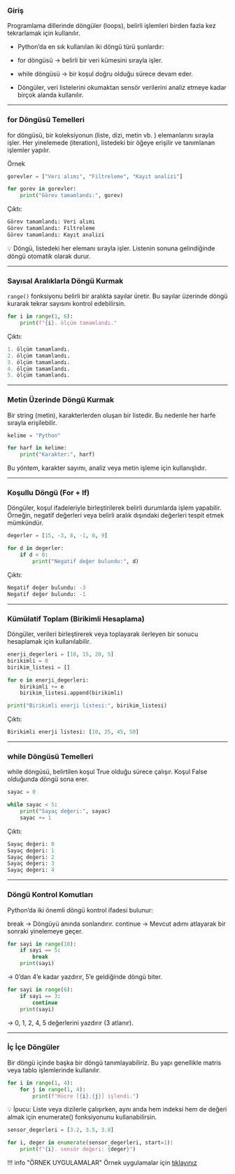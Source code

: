 ### Giriş
Programlama dillerinde döngüler (loops), belirli işlemleri birden fazla kez tekrarlamak için kullanılır.
+ Python’da en sık kullanılan iki döngü türü şunlardır:

+ for döngüsü → belirli bir veri kümesini sırayla işler.

+ while döngüsü → bir koşul doğru olduğu sürece devam eder.

+ Döngüler, veri listelerini okumaktan sensör verilerini analiz etmeye kadar birçok alanda kullanılır.

---
### for Döngüsü Temelleri

for döngüsü, bir koleksiyonun (liste, dizi, metin vb. ) elemanlarını sırayla işler. 
Her yinelemede (iteration), listedeki bir öğeye erişilir ve tanımlanan işlemler yapılır.

Örnek
```python
gorevler = ["Veri alımı", "Filtreleme", "Kayıt analizi"]

for gorev in gorevler:
    print("Görev tamamlandı:", gorev)

```

Çıktı:
```python
Görev tamamlandı: Veri alımı
Görev tamamlandı: Filtreleme
Görev tamamlandı: Kayıt analizi

```

💡 Döngü, listedeki her elemanı sırayla işler.
Listenin sonuna gelindiğinde döngü otomatik olarak durur.

---

### Sayısal Aralıklarla Döngü Kurmak

`range()` fonksiyonu belirli bir aralıkta sayılar üretir.
Bu sayılar üzerinde döngü kurarak tekrar sayısını kontrol edebilirsin.

```python
for i in range(1, 6):
    print(f"{i}. ölçüm tamamlandı."
```

Çıktı:
```python
1. ölçüm tamamlandı.
2. ölçüm tamamlandı.
3. ölçüm tamamlandı.
4. ölçüm tamamlandı.
5. ölçüm tamamlandı.

```

---
### Metin Üzerinde Döngü Kurmak

Bir string (metin), karakterlerden oluşan bir listedir.
Bu nedenle her harfe sırayla erişilebilir.

```python
kelime = "Python"

for harf in kelime:
    print("Karakter:", harf)

```

Bu yöntem, karakter sayımı, analiz veya metin işleme için kullanışlıdır.

---
### Koşullu Döngü (For + If)

Döngüler, koşul ifadeleriyle birleştirilerek belirli durumlarda işlem yapabilir.
Örneğin, negatif değerleri veya belirli aralık dışındaki değerleri tespit etmek mümkündür.

```python
degerler = [15, -3, 8, -1, 0, 9]

for d in degerler:
    if d < 0:
        print("Negatif değer bulundu:", d)

```

Çıktı:

```python
Negatif değer bulundu: -3
Negatif değer bulundu: -1

```

---
### Kümülatif Toplam (Birikimli Hesaplama)

Döngüler, verileri birleştirerek veya toplayarak ilerleyen bir sonucu hesaplamak için kullanılabilir.

```python
enerji_degerleri = [10, 15, 20, 5]
birikimli = 0
birikim_listesi = []

for e in enerji_degerleri:
    birikimli += e
    birikim_listesi.append(birikimli)

print("Birikimli enerji listesi:", birikim_listesi)

```
Çıktı:
```python
Birikimli enerji listesi: [10, 25, 45, 50]

```

---
### while Döngüsü Temelleri

while döngüsü, belirtilen koşul True olduğu sürece çalışır.
Koşul False olduğunda döngü sona erer.

```python
sayac = 0

while sayac < 5:
    print("Sayaç değeri:", sayac)
    sayac += 1

```

Çıktı:
```python
Sayaç değeri: 0
Sayaç değeri: 1
Sayaç değeri: 2
Sayaç değeri: 3
Sayaç değeri: 4

```

---
### Döngü Kontrol Komutları

Python’da iki önemli döngü kontrol ifadesi bulunur:

break → Döngüyü anında sonlandırır.
continue → Mevcut adımı atlayarak bir sonraki yinelemeye geçer.

```python
for sayi in range(10):
    if sayi == 5:
        break
    print(sayi)

```

→ 0’dan 4’e kadar yazdırır, 5’e geldiğinde döngü biter.

```python
for sayi in range(6):
    if sayi == 3:
        continue
    print(sayi)

```
→ 0, 1, 2, 4, 5 değerlerini yazdırır (3 atlanır).


---
### İç İçe Döngüler

Bir döngü içinde başka bir döngü tanımlayabiliriz.
Bu yapı genellikle matris veya tablo işlemlerinde kullanılır.

```python
for i in range(1, 4):
    for j in range(1, 4):
        print(f"Hücre [{i},{j}] işlendi.")

```

💡 İpucu:
Liste veya dizilerle çalışırken, aynı anda hem indeksi hem de değeri almak için enumerate() fonksiyonunu kullanabilirsin.

```python
sensor_degerleri = [3.2, 3.5, 3.8]

for i, deger in enumerate(sensor_degerleri, start=1):
    print(f"{i}. sensör değeri: {deger}")

```

!!! info "ÖRNEK UYGULAMALAR" 
    Örnek uygulamalar için <a href="/python-egitimi-konu-anlatim/assets/loops.pdf" target="_blank">tıklayınız</a>